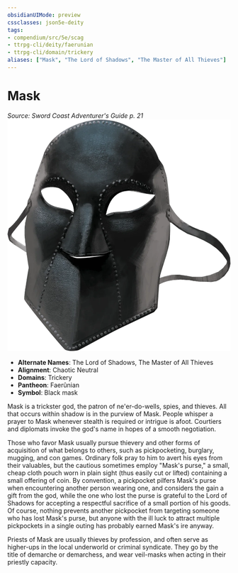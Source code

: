 ```yaml
---
obsidianUIMode: preview
cssclasses: json5e-deity
tags:
- compendium/src/5e/scag
- ttrpg-cli/deity/faerunian
- ttrpg-cli/domain/trickery
aliases: ["Mask", "The Lord of Shadows", "The Master of All Thieves"]
---
```

# Mask
*Source: Sword Coast Adventurer's Guide p. 21* 
![](https://raw.githubusercontent.com/5etools-mirror-2/5etools-img/main/deities/SCAG/Symbol%20of%20Mask.webp#symbol)

- **Alternate Names**: The Lord of Shadows, The Master of All Thieves
- **Alignment**: Chaotic Neutral
- **Domains**: Trickery
- **Pantheon**: Faerûnian
- **Symbol**: Black mask

Mask is a trickster god, the patron of ne'er-do-wells, spies, and thieves. All that occurs within shadow is in the purview of Mask. People whisper a prayer to Mask whenever stealth is required or intrigue is afoot. Courtiers and diplomats invoke the god's name in hopes of a smooth negotiation.

Those who favor Mask usually pursue thievery and other forms of acquisition of what belongs to others, such as pickpocketing, burglary, mugging, and con games. Ordinary folk pray to him to avert his eyes from their valuables, but the cautious sometimes employ "Mask's purse," a small, cheap cloth pouch worn in plain sight (thus easily cut or lifted) containing a small offering of coin. By convention, a pickpocket pilfers Mask's purse when encountering another person wearing one, and considers the gain a gift from the god, while the one who lost the purse is grateful to the Lord of Shadows for accepting a respectful sacrifice of a small portion of his goods. Of course, nothing prevents another pickpocket from targeting someone who has lost Mask's purse, but anyone with the ill luck to attract multiple pickpockets in a single outing has probably earned Mask's ire anyway.

Priests of Mask are usually thieves by profession, and often serve as higher-ups in the local underworld or criminal syndicate. They go by the title of demarche or demarchess, and wear veil-masks when acting in their priestly capacity.